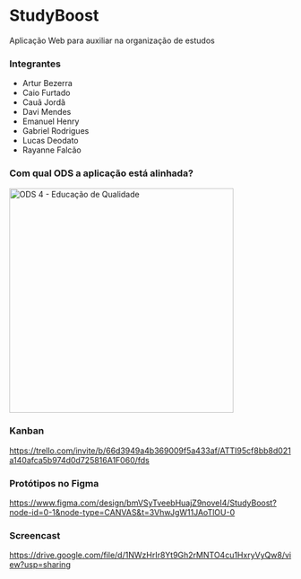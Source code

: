 # StudyBoost
Aplicação Web para auxiliar na organização de estudos

### Integrantes
- Artur Bezerra
- Caio Furtado
- Cauã Jordã
- Davi Mendes
- Emanuel Henry
- Gabriel Rodrigues
- Lucas Deodato
- Rayanne Falcão

### Com qual ODS a aplicação está alinhada?
<img width="400" alt="ODS 4 - Educação de Qualidade" src="https://mudes.org.br/wp-content/uploads/2022/07/Capa-Blog-77.png">

### Kanban
https://trello.com/invite/b/66d3949a4b369009f5a433af/ATTI95cf8bb8d021a140afca5b974d0d725816A1F060/fds

### Protótipos no Figma
https://www.figma.com/design/bmVSyTveebHuajZ9noveI4/StudyBoost?node-id=0-1&node-type=CANVAS&t=3VhwJgW11JAoTlOU-0

### Screencast
https://drive.google.com/file/d/1NWzHrIr8Yt9Gh2rMNTO4cu1HxryVyQw8/view?usp=sharing
